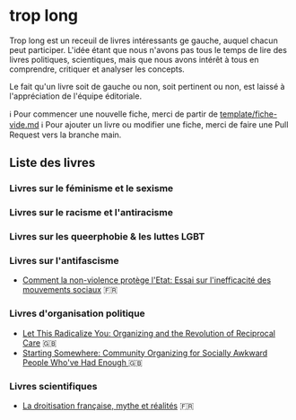 # trop long

Trop long est un receuil de livres intéressants ge gauche, auquel chacun peut participer. L'idée étant que nous n'avons pas tous le temps de lire des livres politiques, scientiques, mais que nous avons intérêt à tous en comprendre, critiquer et analyser les concepts.

Le fait qu'un livre soit de gauche ou non, soit pertinent ou non, est laissé à l'appréciation de l'équipe éditoriale.

ℹ️ Pour commencer une nouvelle fiche, merci de partir de [template/fiche-vide.md](template/fiche-vide.md)
ℹ️ Pour ajouter un livre ou modifier une fiche, merci de faire une Pull Request vers la branche main.

## Liste des livres

### Livres sur le féminisme et le sexisme

### Livres sur le racisme et l'antiracisme

### Livres sur les queerphobie & les luttes LGBT

### Livres sur l'antifascisme
- [Comment la non-violence protège l'Etat: Essai sur l'inefficacité des mouvements sociaux](livres/CommentLaNonViolenceProtegeLEtat.md) 🇫🇷

### Livres d'organisation politique
- [Let This Radicalize You: Organizing and the Revolution of Reciprocal Care](livres/LetThisRadicalizeYou.md) 🇬🇧
- [Starting Somewhere: Community Organizing for Socially Awkward People Who've Had Enough ](livres/StartingSomewhere.md) 🇬🇧

### Livres scientifiques
- [La droitisation française, mythe et réalités](livres/LaDroitisationFrancaise.md) 🇫🇷 
